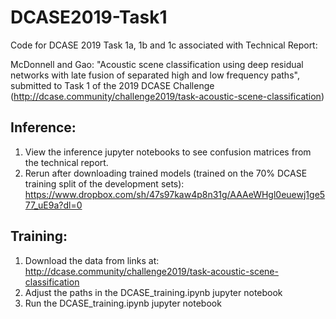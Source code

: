 # DCASE2019-Task1
Code for DCASE 2019 Task 1a, 1b and 1c associated with Technical Report:

McDonnell and Gao: "Acoustic scene classification using deep residual networks with late fusion of separated high and low frequency paths", submitted to Task 1 of the 2019 DCASE Challenge (http://dcase.community/challenge2019/task-acoustic-scene-classification)

## Inference:

1. View the inference jupyter notebooks to see confusion matrices from the technical report. 
2. Rerun after downloading trained models (trained on the 70% DCASE training split of the development sets):
https://www.dropbox.com/sh/47s97kaw4p8n31g/AAAeWHgl0euewj1ge577_uE9a?dl=0

## Training:

1. Download the data from links at: http://dcase.community/challenge2019/task-acoustic-scene-classification
2. Adjust the paths in the DCASE_training.ipynb jupyter notebook
3. Run the DCASE_training.ipynb jupyter notebook
